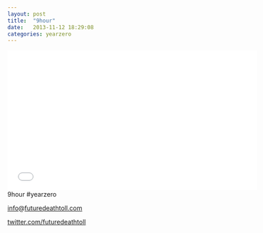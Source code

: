 ```yaml
---
layout: post
title:  "9hour"
date:   2013-11-12 18:29:08
categories: yearzero
---
```


<iframe width="560" height="315" src="//www.youtube.com/embed/videoseries?list=PLt5JcxmZZPp_BzBPzqXC9q1-jPlBVHsxi" frameborder="0" allowfullscreen></iframe>

<div class="footer">
	<div>
		9hour #yearzero
	</div>
  <div class="contact">
    <p>
      <a href="https://github.com/micronemez" title="github.com/micronemez">info</a>@<a href="http://futuredeathtoll.com" title="THEFUTURE, DEATHTOLL">futuredeathtoll.com</a>
    </p>
  </div>
  <div class="contact">
    <p>
      <a href="https://twitter.com/futuredeathtoll">twitter.com/futuredeathtoll</a><br />
    </p>
  </div>
</div>
